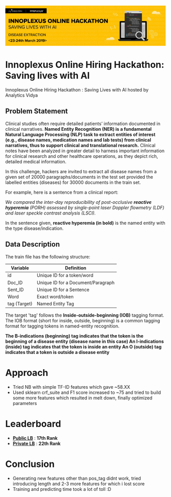 ![title](in.jpg)
# Innoplexus Online Hiring Hackathon: Saving lives with AI
Innoplexus Online Hiring Hackathon : Saving Lives with AI hosted by Analytics Vidya

## Problem Statement

Clinical studies often require detailed patients’ information documented in clinical narratives. **Named Entity Recognition (NER) is a fundamental Natural Language Processing (NLP) task to extract entities of interest (e.g., disease names, medication names and lab tests) from clinical narratives, thus to support clinical and translational research.** Clinical notes have been analyzed in greater detail to harness important information for clinical research and other healthcare operations, as they depict rich, detailed medical information.


In this challenge, hackers are invited to extract all disease names from a given set of 20000 paragraphs/documents in the test set provided the labelled entities (diseases) for 30000 documents in the train set.

For example, here is a sentence from a clinical report:

*We compared the inter-day reproducibility of post-occlusive **reactive hyperemia** (PORH) assessed by single-point laser Doppler flowmetry (LDF) and laser speckle contrast analysis (LSCI).*


In the sentence given, **reactive hyperemia (in bold)** is the named entity with the type disease/indication.

 

## Data Description
The train file has the following structure:
 
|Variable | Definition|
|---|---|
|id|	Unique ID for a token/word|
|Doc_ID	|Unique ID for a Document/Paragraph|
|Sent_ID|	Unique ID for a Sentence|
|Word	|Exact word/token|
|tag	(Target)| Named Entity Tag  |

The target 'tag' follows the **Inside-outside-beginning (IOB)** tagging format. The IOB format (short for inside, outside, beginning) is a common tagging format for tagging tokens in named-entity recognition.

**The B-indications (beginning) tag indicates that the token is the beginning of a disease entity (disease name in this case)
An I-indications (inside) tag indicates that the token is inside an entity
An O (outside) tag indicates that a token is outside a disease entity**


# Approach

* Tried NB with simple TF-ID features which gave ~58.XX
* Used sklearn crf_suite and F1 score increased to ~75 and tried to build some more features which resulted in melt down, finally optimized parameters

# Leaderboard

* **[Public LB](https://datahack.analyticsvidhya.com/contest/innoplexus-online-hiring-hackathon-saving-lives-wi/lb)** : **17th Rank**
* **[Private LB](https://datahack.analyticsvidhya.com/contest/innoplexus-online-hiring-hackathon-saving-lives-wi/pvt_lb)** : **22th Rank**


# Conclusion
* Generating new features other than pos_tag didnt work, tried introducing length and 2-3 more features for which i lost score
* Training and predicting time took a lot of toll :D
